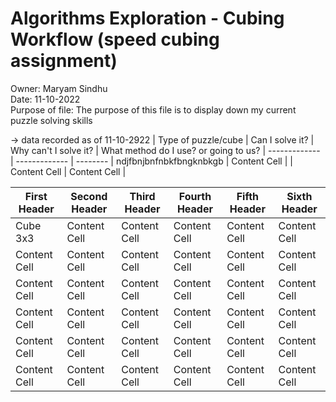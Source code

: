 # Algorithms Exploration - Cubing Workflow (speed cubing assignment)

Owner: Maryam Sindhu  
Date: 11-10-2022  
Purpose of file: The purpose of this file is to display down my current puzzle solving skills    

  -> data recorded as of 11-10-2922
| Type of puzzle/cube  | Can I solve it? | Why can't I solve it? | What method do I use? or going to us? 
| ------------- | ------------- | --------
| ndjfbnjbnfnbkfbngknbkgb   | Content Cell  |
| Content Cell  | Content Cell  |

| First Header  | Second Header | Third Header | Fourth Header | Fifth Header  | Sixth Header | 
| ------------- | ------------- | ------------- | ------------- | ------------- | -------------|
| Cube 3x3  | Content Cell  | Content Cell  | Content Cell  | Content Cell  | Content Cell  |
| Content Cell  | Content Cell  | Content Cell  | Content Cell  | Content Cell  | Content Cell  |
| Content Cell  | Content Cell  | Content Cell  | Content Cell  | Content Cell  | Content Cell  |
| Content Cell  | Content Cell  | Content Cell  | Content Cell  | Content Cell  | Content Cell  |
| Content Cell  | Content Cell  | Content Cell  | Content Cell  | Content Cell  | Content Cell  |
| Content Cell  | Content Cell  | Content Cell  | Content Cell  | Content Cell  | Content Cell  |

